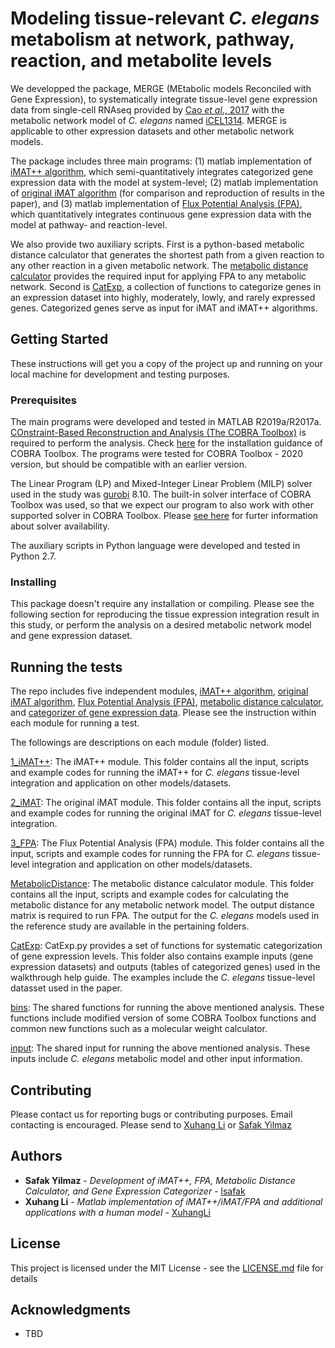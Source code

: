 # Modeling tissue-relevant <i>C. elegans</i> metabolism at network, pathway, reaction, and metabolite levels
We developped the package, MERGE (MEtabolic models Reconciled with Gene Expression), to systematically integrate tissue-level gene expression data from single-cell RNAseq provided by [Cao <i>et al</i>., 2017](https://pubmed.ncbi.nlm.nih.gov/28818938/) with the metabolic network model of <i>C. elegans</i> named [iCEL1314](http://wormflux.umassmed.edu/index.html). MERGE is applicable to other expression datasets and other metabolic network models. 

The package includes three main programs: (1) matlab implementation of [iMAT++ algorithm](1_iMAT++), which semi-quantitatively integrates categorized gene expression data with the model at system-level; (2) matlab implementation of [original iMAT algorithm](2_iMAT) (for comparison and reproduction of results in the paper), and (3) matlab implementation of [Flux Potential Analysis (FPA)](3_FPA), which quantitatively integrates continuous gene expression data with the model at pathway- and reaction-level. 

We also provide two auxiliary scripts. First is a python-based metabolic distance calculator that generates the shortest path from a given reaction to any other reaction in a given metabolic network. The [metabolic distance calculator](MetabolicDistance) provides the required input for applying FPA to any metabolic network. Second is [CatExp](CatExp), a collection of functions to categorize genes in an expression dataset into highly, moderately, lowly, and rarely expressed genes. Categorized genes serve as input for iMAT and iMAT++ algorithms.

## Getting Started

These instructions will get you a copy of the project up and running on your local machine for development and testing purposes.

### Prerequisites

The main programs were developed and tested in MATLAB R2019a/R2017a. [COnstraint-Based Reconstruction and Analysis (The COBRA Toolbox)](https://opencobra.github.io/cobratoolbox/stable/) is required to perform the analysis. Check [here](https://opencobra.github.io/cobratoolbox/stable/installation.html) for the installation guidance of COBRA Toolbox. The programs were tested for COBRA Toolbox - 2020 version, but should be compatible with an earlier version. 

The Linear Program (LP) and Mixed-Integer Linear Problem (MILP) solver used in the study was [gurobi](http://gurobi.com) 8.10. The built-in solver interface of COBRA Toolbox was used, so that we expect our program to also work with other supported solver in COBRA Toolbox. Please [see here](https://opencobra.github.io/cobratoolbox/stable/installation.html#solver-installation) for furter information about solver availability. 

The auxiliary scripts in Python language were developed and tested in Python 2.7. 

### Installing

This package doesn't require any installation or compiling. Please see the following section for reproducing the tissue expression integration result in this study, or perform the analysis on a desired metabolic network model and gene expression dataset. 

## Running the tests

The repo includes five independent modules, [iMAT++ algorithm](1_iMAT++), [original iMAT algorithm](2_iMAT), [Flux Potential Analysis (FPA)](3_FPA), [metabolic distance calculator](MetabolicDistance), and [categorizer of gene expression data](CatExp). Please see the instruction within each module for running a test.

The followings are descriptions on each module (folder) listed.

[1_iMAT++](1_iMAT++): The iMAT++ module. This folder contains all the input, scripts and example codes for running the iMAT++ for <i>C. elegans</i> tissue-level integration and application on other models/datasets. 

[2_iMAT](2_iMAT): The original iMAT module. This folder contains all the input, scripts and example codes for running the original iMAT for <i>C. elegans</i> tissue-level integration. 

[3_FPA](3_FPA): The Flux Potential Analysis (FPA) module. This folder contains all the input, scripts and example codes for running the FPA for <i>C. elegans</i> tissue-level integration and application on other models/datasets. 

[MetabolicDistance](MetabolicDistance): The metabolic distance calculator module. This folder contains all the input, scripts and example codes for calculating the metabolic distance for any metabolic network model. The output distance matrix is required to run FPA. The output for the <i>C. elegans</i> models used in the reference study are available in the pertaining folders. 

[CatExp](CatExp): CatExp.py provides a set of functions for systematic categorization of gene expression levels. This folder also contains example inputs (gene expression datasets) and outputs (tables of categorized genes) used in the walkthrough help guide. The examples include the <i>C. elegans</i> tissue-level datasset used in the paper. 

[bins](bins): The shared functions for running the above mentioned analysis. These functions include modified version of some COBRA Toolbox functions and common new functions such as a molecular weight calculator.

[input](input): The shared input for running the above mentioned analysis. These inputs include <i>C. elegans</i> metabolic model and other input information.


## Contributing

Please contact us for reporting bugs or contributing purposes. Email contacting is encouraged. Please send to [Xuhang Li](mailto:xuhang.li@umassmed.edu) or [Safak Yilmaz](mailto:lutfu.yilmaz@umassmed.edu)


## Authors

* **Safak Yilmaz** - *Development of iMAT++, FPA, Metabolic Distance Calculator, and Gene Expression Categorizer* - [lsafak](https://github.com/lsafak)
* **Xuhang Li** - *Matlab implementation of iMAT++/iMAT/FPA and additional applications with a human model* - [XuhangLi](https://github.com/XuhangLi)

## License

This project is licensed under the MIT License - see the [LICENSE.md](LICENSE.md) file for details

## Acknowledgments

* TBD
